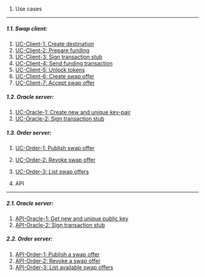 1. Use cases
------------

##### 1.1. Swap client:

  1. [UC-Client-1: Create destination](uc-client-1_create_destination.md)
  2. [UC-Client-2: Prepare funding](uc-client-2_prepare_funding.md)
  3. [UC-Client-3: Sign transaction stub](uc-client-3_sign_transaction_stub.md)
  4. [UC-Client-4: Send funding transaction](uc-client-4_send_funding_transaction.md)
  5. [UC-Client-5: Unlock tokens](uc-client-5_unlock_tokens.md)
  6. [UC-Client-6: Create swap offer](uc-client-6_create_swap_offer.md)
  7. [UC-Client-7: Accept swap offer](uc-client-7_accept_swap_offer.md)

##### 1.2. Oracle server:

  1. [UC-Oracle-1: Create new and unique key-pair](uc-oracle-1_create_key_pair.md)
  2. [UC-Oracle-2: Sign transaction stub](uc-oracle-2_sign_transaction_stub.md)

##### 1.3. Order server:

  1. [UC-Order-1: Publish swap offer](uc-order-1_publish_order.md)
  2. [UC-Order-2: Revoke swap offer](uc-order-2_revoke_order.md)
  3. [UC-Order-3: List swap offers](uc-order-3_list_orders.md)

2. API
------

##### 2.1. Oracle server:

  1. [API-Oracle-1: Get new and unique public key](api-oracle-1_get_getpubkey.md)
  2. [API-Oracle-2: Sign transaction stub](api-oracle-2_post_sign.md)

##### 2.2. Order server:

  1. [API-Order-1: Publish a swap offer](#)
  2. [API-Order-2: Revoke a swap offer](#)
  3. [API-Order-3: List available swap offers](#)
